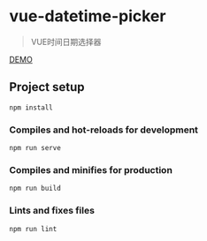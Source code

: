 # vue-datetime-picker

> VUE时间日期选择器

[DEMO](https://demo.ctxtub.com/vue-picker/)

## Project setup
```
npm install
```

### Compiles and hot-reloads for development
```
npm run serve
```

### Compiles and minifies for production
```
npm run build
```

### Lints and fixes files
```
npm run lint
```
